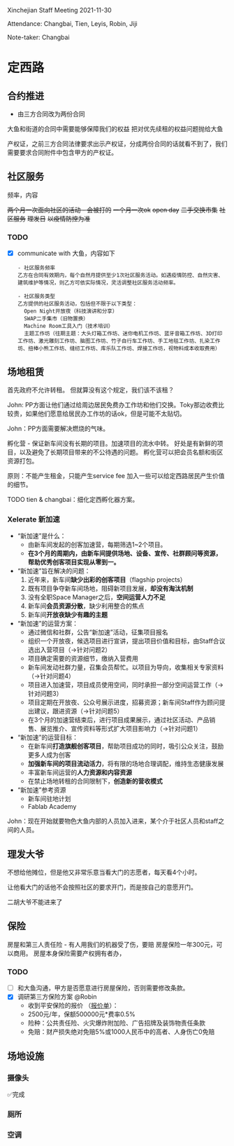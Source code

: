 Xinchejian Staff Meeting 2021-11-30

Attendance: Changbai, Tien, Leyis, Robin, Jiji

Note-taker: Changbai

# 定西路

## 合约推进

- 由三方合同改为两份合同

大鱼和街道的合同中需要能够保障我们的权益
把对优先续租的权益问题抛给大鱼

产权证，之前三方合同法律要求出示产权证，分成两份合同的话就看不到了，我们需要要求合同附件中包含甲方的产权证。

## 社区服务

频率，内容

~~两个月一次面向社区的活动 - 会被打的~~
~~一个月一次ok~~
~~open day~~
~~二手交换市集~~
~~社区服务~~
~~理发日~~
~~以疫情防控为准~~

### TODO

- [x] communicate with 大鱼，内容如下

  ```
  - 社区服务频率
  乙方在合同有效期内，每个自然月提供至少1次社区服务活动。如遇疫情防控、自然灾害、建筑维护等情况，则乙方可依实际情况，灵活调整社区服务活动频率。
  
  - 社区服务类型
  乙方提供的社区服务活动，包括但不限于以下类型：
  	Open Night开放夜（科技演讲和分享）
  	SWAP二手集市（旧物置换）
  	Machine Room工具入门（技术培训）
  	主题工作坊（往期主题：大头灯箱工作坊、迷你电机工作坊、蓝牙音箱工作坊、3D打印工作坊、激光雕刻工作坊、脑图工作坊、竹子自行车工作坊、手工地毯工作坊、扎染工作坊、扭棒小熊工作坊、缝纫工作坊、库乐队工作坊、焊接工作坊，视物料成本收取费用）
  ```

  

## 场地租赁

首先政府不允许转租。
但就算没有这个规定，我们该不该租？

John: PP方面让他们通过给周边居民免费办工作坊和他们交换。Toky那边收费比较贵，如果他们愿意给居民办工作坊的话ok，但是可能不太贴切。

John：PP方面需要解决燃烧的气味。

孵化营 - 保证新车间没有长期的项目。加速项目的流水中转。
好处是有新鲜的项目，以及避免了长期项目带来的不公待遇的问题。
孵化营可以把会员名额和街区资源打包。

原则：不能产生租金，只能产生service fee
加入一些可以给定西路居民产生价值的细节。

TODO tien & changbai：细化定西孵化器方案。

### Xelerate 新加速

- “新加速”是什么：
  - 由新车间发起的创客加速营，每期筛选1~2个项目。
  - **在3个月的周期内，由新车间提供场地、设备、宣传、社群顾问等资源，帮助优秀创客项目实现从零到一。**
- “新加速”旨在解决的问题：
  1. 近年来，新车间**缺少出彩的创客项目**（flagship projects）
  2. 既有项目争夺新车间场地，阻碍新项目发展，**却没有淘汰机制**
  3. 没有全职Space Manager之后，**空间运营人力不足**
  4. 新车间**会员资源分散**，缺少利用整合的焦点
  5. 新车间**开放夜缺少有趣的主题**
- “新加速”的运营方案：
  - 通过微信和社群，公告“新加速”活动，征集项目报名
  - 组织一个开放夜，候选项目进行宣讲，提出项目价值和目标，由Staff合议选出入营项目（->针对问题2）
  - 项目确定需要的资源细节，缴纳入营费用
  - 新车间发动社群力量，召集会员帮忙。以项目为导向，收集相关专家资料（->针对问题4）
  - 项目进入加速营，项目成员使用空间，同时承担一部分空间运营工作（->针对问题3）
  - 项目定期在开放夜、公众号展示进度，招募资源；新车间Staff作为顾问提出建议，跟进资源（->针对问题5）
  - 在3个月的加速营结束后，进行项目成果展示，通过社区活动、产品销售、展览推介、宣传资料等形式扩大项目影响力（->针对问题1）
- “新加速”的运营目标：
  - 在新车间**打造旗舰创客项目**，帮助项目成功的同时，吸引公众关注，鼓励更多人成为创客
  - **加强新车间的项目流动活力**，将有限的场地合理调配，维持生态健康发展
  - 丰富新车间运营的**人力资源和内容资源**
  - 在禁止场地转租的合同限制下，**创造新的营收模式**
- “新加速”参考资源
  - 新车间驻地计划
  - Fablab Academy



John：现在开始就要物色大鱼内部的人员加入进来，某个介于社区人员和staff之间的人员。

## 理发大爷

不想给他摊位，但是他又非常乐意当看大门的志愿者，每天看4个小时。

让他看大门的话他不会按照社区的要求开门，而是按自己的意愿开门。

二胡大爷不能进来了

## 保险

房屋和第三人责任险 - 有人用我们的机器受了伤，要赔
房屋保险一年300元，可以商用。
房屋本身保险需要产权拥有者办，

### TODO

- [ ] 和大鱼沟通，甲方是否愿意进行房屋保险，否则需要修改条款。
- [x] 调研第三方保险方案 @Robin
  - 收到平安保险的报价 （[报价单](../assets/20211203平安保险方案报价单.pdf)）：
  - 2500元/年，保额500000元*费率0.5%
  - 险种：公共责任险、火灾爆炸附加险、广告招牌及装饰物责任条款
  - 免赔：财产损失绝对免赔5%或1000人民币中的高者、人身伤亡0免赔


## 场地设施

### 摄像头

✅完成

### 厕所

### 空调

